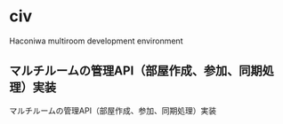 # civ

Haconiwa multiroom development environment

## マルチルームの管理API（部屋作成、参加、同期処理）実装
マルチルームの管理API（部屋作成、参加、同期処理）実装
